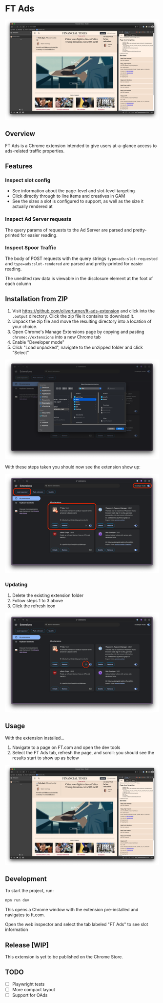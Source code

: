 # FT Ads

![FT Ads Tab](docs/devtools-tab.png)

## Overview

FT Ads is a Chrome extension intended to give users at-a-glance access to ads-related traffic properties.

## Features

### Inspect slot config

- See information about the page-level and slot-level targeting
- Click directly through to line items and creatives in GAM
- See the sizes a slot is configured to support, as well as the size it actually rendered at

### Inspect Ad Server requests

The query params of requests to the Ad Server are parsed and pretty-printed for easier reading.

### Inspect Spoor Traffic

The body of POST requests with the query strings `type=ads:slot-requested` and `type=ads:slot-rendered` are parsed and pretty-printed for easier reading.

The unedited raw data is viewable in the disclosure element at the foot of each column

## Installation from ZIP

1. Visit https://github.com/oliverturner/ft-ads-extension and click into the `.output` directory. Click the zip file it contains to download it.
2. Unpack the zip file and move the resulting directory into a location of your choice.
3. Open Chrome's Manage Extensions page by copying and pasting `chrome://extensions` into a new Chrome tab
4. Enable "Developer mode"
5. Click "Load unpacked", navigate to the unzipped folder and click "Select"

![Chrome Extensions Panel](docs/chrome-extensions-dist.png)

With these steps taken you should now see the extension show up:

![Chrome Extensions Panel](docs/chrome-extensions-panel.png)

### Updating

1. Delete the existing extension folder
1. Follow steps 1 to 3 above
1. Click the refresh icon

![Chrome Extensions Panel](docs/chrome-extensions-refresh.png)

## Usage

With the extension installed...

1. Navigate to a page on FT.com and open the dev tools
1. Select the FT Ads tab, refresh the page, and scroll: you should see the results start to show up as below

![FT Ads Tab](docs/devtools-tab.png)

## Development

To start the project, run:

```sh
npm run dev
```

This opens a Chrome window with the extension pre-installed and navigates to ft.com.

Open the web inspector and select the tab labeled "FT Ads" to see slot information

## Release [WIP]

This extension is yet to be published on the Chrome Store.

<!--
### Once publication has been set up...

1.
    ```sh
    npm run build
    ```
1. _Further details to come_
-->

## TODO

- [ ] Playwright tests
- [ ] More compact layout
- [ ] Support for OAds
